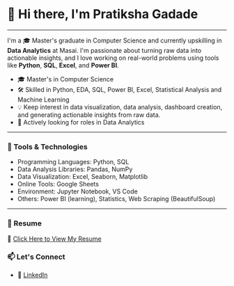 
# 👋 Hi there, I'm Pratiksha Gadade

---

I'm a 🎓 Master's graduate in Computer Science and currently upskilling in **Data Analytics** at Masai. I'm passionate about turning raw data into actionable insights, and I love working on real-world problems using tools like **Python**, **SQL**, **Excel**, and **Power BI**.

- 🎓 Master's in Computer Science
- 🛠 Skilled in Python, EDA, SQL, Power BI, Excel, Statistical Analysis and Machine Learning
- 💡 Keep interest in data visualization, data analysis, dashboard creation, and generating actionable insights from raw data.
- 🚀 Actively looking for roles in Data Analytics 

---

### 🧰 Tools & Technologies
- Programming Languages: Python, SQL
- Data Analysis Libraries: Pandas, NumPy
- Data Visualization: Excel, Seaborn, Matplotlib
- Online Tools: Google Sheets
- Environment: Jupyter Notebook, VS Code
- Others: Power BI (learning), Statistics, Web Scraping (BeautifulSoup)

---

### 📄 Resume  
📎 [Click Here to View My Resume](#)


### 📫 Let's Connect

- 💼 [LinkedIn](www.linkedin.com/in/pratiksha-gadade)


